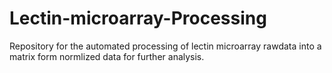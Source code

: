 # Lectin-microarray-Processing
Repository for the automated processing of lectin microarray rawdata into a matrix form normlized data for further analysis.
